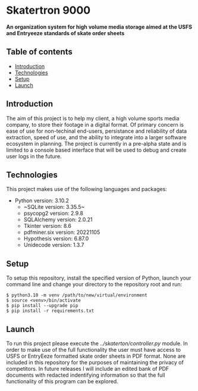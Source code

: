 # Skatertron 9000 #
**An organization system for high volume media storage aimed at the USFS and Entryeeze standards of skate order sheets**

## Table of contents
* [Introduction](#introduction)
* [Technologies](#technologies)
* [Setup](#setup)
* [Launch](#launch)

## Introduction
The aim of this project is to help my client, a high volume sports media company, to store their footage in a digital format. Of primary concern is ease of use for non-techinal end-users, persistance and reliability of data extraction, speed of use, and the ability to integrate into a larger software ecosystem in planning. The project is currently in a pre-alpha state and is limited to a console based interface that will be used to debug and create user logs in the future.

## Technologies
This project makes use of the following languages and packages:
* Python version: 3.10.2
    * ~SQLite version: 3.35.5~
    * psycopg2 version: 2.9.8 
    * SQLAlchemy version: 2.0.21 
    * Tkinter version: 8.6
    * pdfminer.six version: 20221105
    * Hypothesis version: 6.87.0
    * Unidecode version: 1.3.7

## Setup
To setup this repository, install the specified version of Python, launch your command line and change your directory to the repository root and run:
```
$ python3.10 -m venv /path/to/new/virtual/environment
$ source <venv>/bin/activate
$ pip install --upgrade pip
$ pip install -r requirements.txt
```


## Launch
To run this project please execute the *../skaterton/controller.py* module. In order to make use of the full functionality the user must have access to USFS or EntryEeze formatted skate order sheets in PDF format. None are included in this repository for the purposes of maintaining the privacy of competitors. In future releases I will include an edited bank of PDF documents with redacted indentifying information so that the full functionality of this program can be explored.





